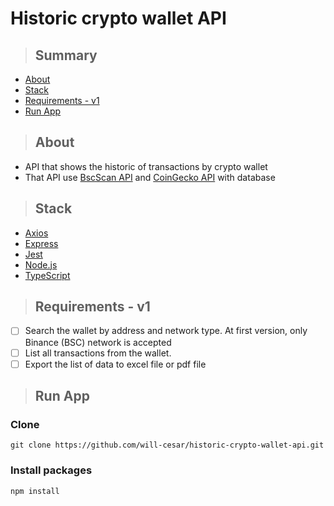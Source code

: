# Historic crypto wallet API

> ## Summary

- [About](#about)
- [Stack](#stack)
- [Requirements - v1](#requirements-v1)
- [Run App](#run-app)

> ## <a name="about"></a> About

- API that shows the historic of transactions by crypto wallet
- That API use [BscScan API](https://docs.bscscan.com) and [CoinGecko API](https://www.coingecko.com/pt/api/documentation) with database

> ## <a name="stack"></a> Stack

- [Axios](https://www.npmjs.com/package/axios)
- [Express](https://expressjs.com/pt-br/)
- [Jest](https://www.npmjs.com/package/jest)
- [Node.js](https://nodejs.org/en/)
- [TypeScript](https://www.npmjs.com/package/typescript)

> ## <a name="requirements-v1"></a> Requirements - v1

- [ ] Search the wallet by address and network type. At first version, only Binance (BSC) network is accepted
- [ ] List all transactions from the wallet.
- [ ] Export the list of data to excel file or pdf file

> ## <a name="run-app"></a> Run App

### Clone

```
git clone https://github.com/will-cesar/historic-crypto-wallet-api.git
```

### Install packages

```
npm install
```
